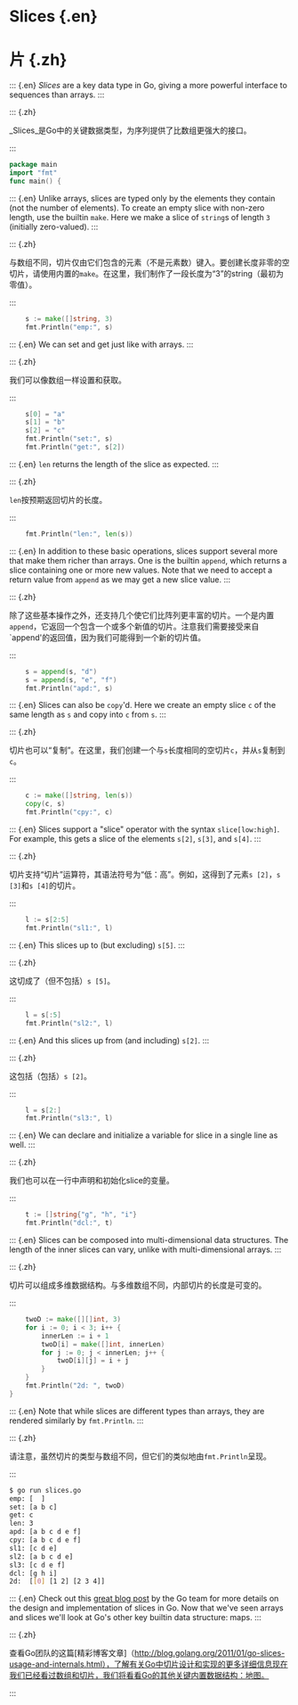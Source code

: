 
# Slices {.en}


# 片 {.zh}


::: {.en}
_Slices_ are a key data type in Go, giving a more
powerful interface to sequences than arrays.
:::

::: {.zh}

_Slices_是Go中的关键数据类型，为序列提供了比数组更强大的接口。

:::


```go
package main
import "fmt"
func main() {
```


::: {.en}
Unlike arrays, slices are typed only by the
elements they contain (not the number of elements).
To create an empty slice with non-zero length, use
the builtin `make`. Here we make a slice of
`string`s of length `3` (initially zero-valued).
:::

::: {.zh}

与数组不同，切片仅由它们包含的元素（不是元素数）键入。要创建长度非零的空切片，请使用内置的`make`。在这里，我们制作了一段长度为“3”的string（最初为零值）。

:::


```go
	s := make([]string, 3)
	fmt.Println("emp:", s)
```


::: {.en}
We can set and get just like with arrays.
:::

::: {.zh}

我们可以像数组一样设置和获取。

:::


```go
	s[0] = "a"
	s[1] = "b"
	s[2] = "c"
	fmt.Println("set:", s)
	fmt.Println("get:", s[2])
```


::: {.en}
`len` returns the length of the slice as expected.
:::

::: {.zh}

`len`按预期返回切片的长度。

:::


```go
	fmt.Println("len:", len(s))
```


::: {.en}
In addition to these basic operations, slices
support several more that make them richer than
arrays. One is the builtin `append`, which
returns a slice containing one or more new values.
Note that we need to accept a return value from
`append` as we may get a new slice value.
:::

::: {.zh}

除了这些基本操作之外，还支持几个使它们比阵列更丰富的切片。一个是内置`append`，它返回一个包含一个或多个新值的切片。注意我们需要接受来自`append'的返回值，因为我们可能得到一个新的切片值。

:::


```go
	s = append(s, "d")
	s = append(s, "e", "f")
	fmt.Println("apd:", s)
```


::: {.en}
Slices can also be `copy`'d. Here we create an
empty slice `c` of the same length as `s` and copy
into `c` from `s`.
:::

::: {.zh}

切片也可以“复制”。在这里，我们创建一个与`s`长度相同的空切片`c`，并从`s`复制到`c`。

:::


```go
	c := make([]string, len(s))
	copy(c, s)
	fmt.Println("cpy:", c)
```


::: {.en}
Slices support a "slice" operator with the syntax
`slice[low:high]`. For example, this gets a slice
of the elements `s[2]`, `s[3]`, and `s[4]`.
:::

::: {.zh}

切片支持“切片”运算符，其语法符号为“低：高”。例如，这得到了元素`s [2]`，`s [3]`和`s [4]`的切片。

:::


```go
	l := s[2:5]
	fmt.Println("sl1:", l)
```


::: {.en}
This slices up to (but excluding) `s[5]`.
:::

::: {.zh}

这切成了（但不包括）`s [5]`。

:::


```go
	l = s[:5]
	fmt.Println("sl2:", l)
```


::: {.en}
And this slices up from (and including) `s[2]`.
:::

::: {.zh}

这包括（包括）`s [2]`。

:::


```go
	l = s[2:]
	fmt.Println("sl3:", l)
```


::: {.en}
We can declare and initialize a variable for slice
in a single line as well.
:::

::: {.zh}

我们也可以在一行中声明和初始化slice的变量。

:::


```go
	t := []string{"g", "h", "i"}
	fmt.Println("dcl:", t)
```


::: {.en}
Slices can be composed into multi-dimensional data
structures. The length of the inner slices can
vary, unlike with multi-dimensional arrays.
:::

::: {.zh}

切片可以组成多维数据结构。与多维数组不同，内部切片的长度是可变的。

:::


```go
	twoD := make([][]int, 3)
	for i := 0; i < 3; i++ {
		innerLen := i + 1
		twoD[i] = make([]int, innerLen)
		for j := 0; j < innerLen; j++ {
			twoD[i][j] = i + j
		}
	}
	fmt.Println("2d: ", twoD)
}
```


::: {.en}
Note that while slices are different types than arrays,
they are rendered similarly by `fmt.Println`.
:::

::: {.zh}

请注意，虽然切片的类型与数组不同，但它们的类似地由`fmt.Println`呈现。

:::


```sh
$ go run slices.go
emp: [  ]
set: [a b c]
get: c
len: 3
apd: [a b c d e f]
cpy: [a b c d e f]
sl1: [c d e]
sl2: [a b c d e]
sl3: [c d e f]
dcl: [g h i]
2d:  [[0] [1 2] [2 3 4]]
```


::: {.en}
Check out this [great blog post](http://blog.golang.org/2011/01/go-slices-usage-and-internals.html)
by the Go team for more details on the design and
implementation of slices in Go.
Now that we've seen arrays and slices we'll look at
Go's other key builtin data structure: maps.
:::

::: {.zh}

查看Go团队的这篇[精彩博客文章]（http://blog.golang.org/2011/01/go-slices-usage-and-internals.html），了解有关Go中切片设计和实现的更多详细信息现在我们已经看过数组和切片，我们将看看Go的其他关键内置数据结构：地图。

:::


